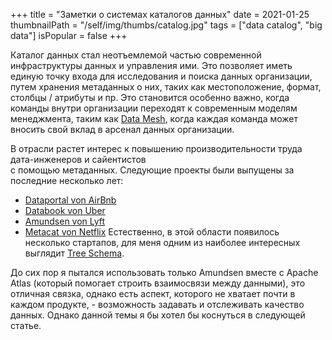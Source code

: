 +++
title = "Заметки о системах каталогов данных"
date = 2021-01-25
thumbnailPath = "/self/img/thumbs/catalog.jpg"
tags = ["data catalog", "big data"]
isPopular = false
+++

Каталог данных стал неотъемлемой частью современной инфраструктуры данных и управления ими.
Это позволяет иметь единую точку входа для исследования и поиска данных организации,
путем хранения метаданных о них, таких как местоположение, формат, столбцы / атрибуты и пр.
Это становится особенно важно, когда команды внутри организации переходят к современным моделям менеджмента,
таким как [Data Mesh]((https://martinfowler.com/articles/data-monolith-to-mesh.html)),
когда каждая команда может вносить свой вклад в арсенал данных организации.

В отрасли растет интерес к повышению производительности труда дата-инженеров и сайентистов  
с помощью метаданных. Следующие проекты были выпущены за последние несколько лет:
- [Dataportal von AirBnb](https://medium.com/airbnb-engineering/democratizing-data-at-airbnb-852d76c51770)
- [Databook von Uber](https://eng.uber.com/databook/)
- [Amundsen von Lyft](https://www.amundsen.io/)
- [Metacat von Netflix](https://netflixtechblog.com/metacat-making-big-data-discoverable-and-meaningful-at-netflix-56fb36a53520)
Естественно, в этой области появилось несколько стартапов, для меня одним из наиболее интересных выглядит [Tree Schema](https://treeschema.com/).

До сих пор я пытался использовать только Amundsen вместе с Apache Atlas (который помогает строить взаимосвязи между данными),
это отличная связка, однако есть аспект, которого не хватает почти в каждом продукте, - возможность задавать
и отслеживать качество данных. Однако данной темы я бы хотел бы коснуться в следующей статье.